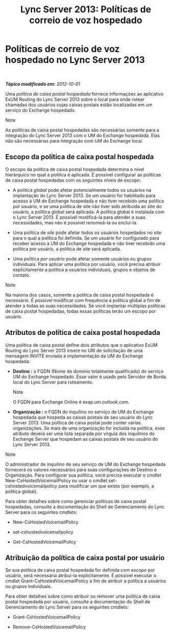 ﻿---
title: 'Lync Server 2013: Políticas de correio de voz hospedado'
TOCTitle: Políticas de correio de voz hospedado
ms:assetid: d62a35ed-cbe2-4f06-86b4-e192c18435c1
ms:mtpsurl: https://technet.microsoft.com/pt-br/library/Gg398932(v=OCS.15)
ms:contentKeyID: 49308245
ms.date: 05/19/2016
mtps_version: v=OCS.15
ms.translationtype: HT
---

# Políticas de correio de voz hospedado no Lync Server 2013

 

_**Tópico modificado em:** 2012-10-01_

Uma *política de caixa postal hospedada* fornece informações ao aplicativo ExUM Routing do Lync Server 2013 sobre o local para onde rotear chamadas dos usuários cujas caixas postais estão localizadas em um serviço do Exchange hospedado.

> [!note]  
> As políticas de caixa postal hospedadas são necessárias somente para a integração do Lync Server 2013 com o UM do Exchange hospedada. Elas não são necessárias para integração com UM do Exchange local.

## Escopo da política de caixa postal hospedada

O escopo da política de caixa postal hospedada determina o nível hierárquico no qual a política é aplicada. É possível configurar as políticas de caixa postal hospedadas com os seguintes níveis de escopo:

  - A política *global* pode afetar potencialmente todos os usuários na implantação do Lync Server 2013. Se um usuário for habilitado para acesso à UM do Exchange hospedada e não tiver recebido uma política por usuário, e se uma política de site não tiver sido atribuída ao site do usuário, a política global será aplicada. A política global é instalada com o Lync Server 2013. É possível modificá-la para atender a suas necessidades, mas não é possível renomeá-la ou excluí-la.

  - Uma política de *site* pode afetar todos os usuários hospedados no site para o qual a política foi definida. Se um usuário for configurado para receber acesso à UM do Exchange hospedada e não tiver recebido uma política por usuário, a política de site será aplicada.

  - Uma política *por usuário* pode afetar somente usuários ou grupos individuais. Para aplicar uma política por usuário, você precisa atribuir explicitamente a política a usuários individuais, grupos e objetos de contato.

> [!note]  
> Na maioria dos casos, somente a política de caixa postal hospedada é necessário. É possível modificar com frequência a política global a fim de atender a todas as suas necessidades. Se você implantar múltiplas políticas de caixa postal hospedadas, todas essas políticas terão um escopo por usuário.

## Atributos de política de caixa postal hospedada

Uma política de caixa postal define dois atributos que o aplicativo ExUM Routing do Lync Server 2013 insere no URI de solicitação de uma mensagem INVITE enviada à implementação da UM do Exchange hospedada:

  - **Destino :** o FQDN (Nome de domínio totalmente qualificado) do serviço UM do Exchange hospedado. Esse valor é usado pelo Servidor de Borda local do Lync Server para roteamento.
    
    > [!note]  
    > O FQDN para Exchange Online é exap.um.outlook.com.

  - **Organização :** o FQDN do inquilino no serviço de UM do Exchange hospedada que hospeda as caixas postais de seu usuário do Lync Server 2013. Uma política de caixa postal pode conter várias organizações. Se mais de uma organização for incluída na política, esse atributo deverá ser uma lista separada por vírgula dos inquilinos do Exchange Server que hospedam as caixas postais de seu usuário do Lync Server 2013.

> [!note]  
> O administrador de inquilino de seu serviço de UM do Exchange hospedada fornecerá os valores necessários para suas configurações de Destino e Organização. Para configurar sua política, você precisa executar o cmdlet New-CsHostedVoicemailPolicy ou usar o cmdlet set-cshostedvoicemailpolicy para modificar um que exista (por exemplo, a política global).

Para obter detalhes sobre como gerenciar políticas de caixa postal hospedadas, consulte a documentação do Shell de Gerenciamento do Lync Server para os seguintes cmdlets:

  - New-CsHostedVoicemailPolicy

  - set-cshostedvoicemailpolicy

  - Get-CsHostedVoicemailPolicy

## Atribuição da política de caixa postal por usuário

Se sua política de caixa postal hospedada for definida com escopo por usuário, será necessária atribuí-la explicitamente. É possível executar o cmdlet Grant-CsHostedVoicemailPolicy a fim de atribuir a política a usuários ou grupos individuais.

Para obter detalhes sobre como atribuir ou remover uma política de caixa postal hospedada por usuário, consulte a documentação do Shell de Gerenciamento do Lync Server para os seguintes cmdlets:

  - Grant-CsHostedVoicemailPolicy

  - Remove-CsHostedVoicemailPolicy


